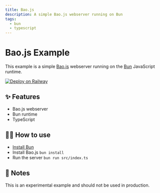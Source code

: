 ```yaml
---
title: Bao.js
description: A simple Bao.js webserver running on Bun
tags:
  - bun
  - typescript
---
```


# Bao.js Example

This example is a simple [Bao.js](https://github.com/mattreid1/baojs) webserver running on the [Bun](https://bun.sh/) JavaScript runtime.

[![Deploy on Railway](https://railway.app/button.svg)](https://railway.app/new?template=https%3A%2F%2Fgithub.com%2Frailwayapp%2Fexamples%2Ftree%2Fmaster%2Fexamples%2Fbaojs)

## ✨ Features

- Bao.js webserver
- Bun runtime
- TypeScript

## 💁‍♀️ How to use

- [Install Bun](https://bun.sh/)
- Install Bao.js `bun install`
- Run the server `bun run src/index.ts`

## 📝 Notes

This is an experimental example and should not be used in production.

